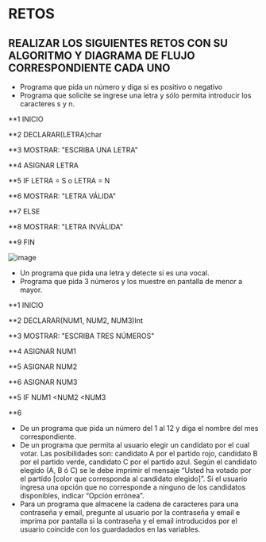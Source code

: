 # RETOS
## REALIZAR LOS SIGUIENTES RETOS CON SU ALGORITMO Y DIAGRAMA DE FLUJO CORRESPONDIENTE CADA UNO 

* Programa que pida un número y diga si es positivo o negativo
* Programa que solicite se ingrese una letra y sólo permita introducir los caracteres s y n.

**1 INICIO

**2 DECLARAR(LETRA)char

**3 MOSTRAR: "ESCRIBA UNA LETRA"

**4 ASIGNAR LETRA

**5 IF LETRA = S o LETRA = N

**6 MOSTRAR: "LETRA VÁLIDA"

**7 ELSE 

**8 MOSTRAR: "LETRA INVÁLIDA"

**9 FIN


![image](https://user-images.githubusercontent.com/99224635/164292460-1353ec6a-a530-408f-bfb3-f740f06c77f9.png)



* Un programa que pida una letra y detecte si es una vocal. 
* Programa que pida 3 números y los muestre en pantalla de menor a mayor.  

**1 INICIO

**2 DECLARAR(NUM1, NUM2, NUM3)Int

**3 MOSTRAR: "ESCRIBA TRES NÚMEROS"

**4 ASIGNAR NUM1

**5 ASIGNAR NUM2

**6 ASIGNAR NUM3

**5 IF NUM1 <NUM2 <NUM3
       

**6 

           
             
             
            





* De un programa que pida un número del 1 al 12 y diga el nombre del mes correspondiente.
* De un programa que permita al usuario elegir un candidato por el cual votar. Las posibilidades son: candidato A por el partido rojo, candidato B por el partido verde, candidato C por el partido azul. Según el candidato elegido (A, B ó C) se le debe imprimir el mensaje “Usted ha votado por el partido [color que corresponda al candidato elegido]”. Si el usuario ingresa una opción que no corresponde a ninguno de los candidatos disponibles, indicar “Opción errónea”.
* Para un programa que almacene la cadena de caracteres para una contraseña y email, pregunte al usuario por la contraseña y email e imprima por pantalla si la contraseña y el email introducidos por el usuario coincide con los guardadados en las variables.
